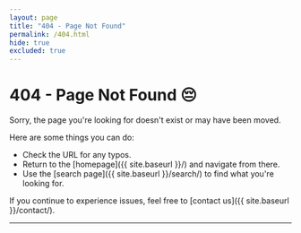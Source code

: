 ```yaml
---
layout: page
title: "404 - Page Not Found"
permalink: /404.html
hide: true
excluded: true
---
```


# **404 - Page Not Found** 😔

Sorry, the page you're looking for doesn't exist or may have been moved.

Here are some things you can do:
- Check the URL for any typos.
- Return to the [homepage]({{ site.baseurl }}/) and navigate from there.
- Use the [search page]({{ site.baseurl }}/search/) to find what you're looking for.

If you continue to experience issues, feel free to [contact us]({{ site.baseurl }}/contact/).

---
